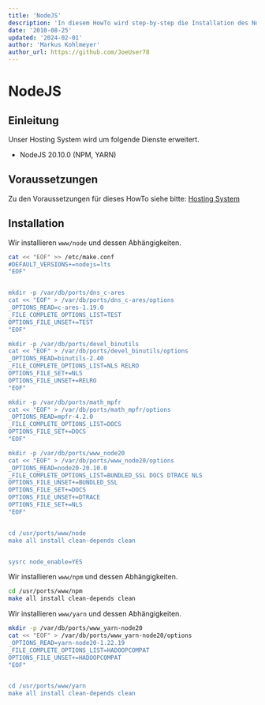 ```yaml
---
title: 'NodeJS'
description: 'In diesem HowTo wird step-by-step die Installation des NodeJS Servers für ein Hosting System auf Basis von FreeBSD 64Bit auf einem dedizierten Server beschrieben.'
date: '2010-08-25'
updated: '2024-02-01'
author: 'Markus Kohlmeyer'
author_url: https://github.com/JoeUser78
---
```


# NodeJS

## Einleitung

Unser Hosting System wird um folgende Dienste erweitert.

- NodeJS 20.10.0 (NPM, YARN)

## Voraussetzungen

Zu den Voraussetzungen für dieses HowTo siehe bitte: [Hosting System](/howtos/freebsd/hosting_system/)

## Installation

Wir installieren `www/node` und dessen Abhängigkeiten.

``` bash
cat << "EOF" >> /etc/make.conf
#DEFAULT_VERSIONS+=nodejs=lts
"EOF"


mkdir -p /var/db/ports/dns_c-ares
cat << "EOF" > /var/db/ports/dns_c-ares/options
_OPTIONS_READ=c-ares-1.19.0
_FILE_COMPLETE_OPTIONS_LIST=TEST
OPTIONS_FILE_UNSET+=TEST
"EOF"

mkdir -p /var/db/ports/devel_binutils
cat << "EOF" > /var/db/ports/devel_binutils/options
_OPTIONS_READ=binutils-2.40
_FILE_COMPLETE_OPTIONS_LIST=NLS RELRO
OPTIONS_FILE_SET+=NLS
OPTIONS_FILE_UNSET+=RELRO
"EOF"

mkdir -p /var/db/ports/math_mpfr
cat << "EOF" > /var/db/ports/math_mpfr/options
_OPTIONS_READ=mpfr-4.2.0
_FILE_COMPLETE_OPTIONS_LIST=DOCS
OPTIONS_FILE_SET+=DOCS
"EOF"

mkdir -p /var/db/ports/www_node20
cat << "EOF" > /var/db/ports/www_node20/options
_OPTIONS_READ=node20-20.10.0
_FILE_COMPLETE_OPTIONS_LIST=BUNDLED_SSL DOCS DTRACE NLS
OPTIONS_FILE_UNSET+=BUNDLED_SSL
OPTIONS_FILE_SET+=DOCS
OPTIONS_FILE_UNSET+=DTRACE
OPTIONS_FILE_SET+=NLS
"EOF"


cd /usr/ports/www/node
make all install clean-depends clean


sysrc node_enable=YES
```

Wir installieren `www/npm` und dessen Abhängigkeiten.

``` bash
cd /usr/ports/www/npm
make all install clean-depends clean
```

Wir installieren `www/yarn` und dessen Abhängigkeiten.

``` bash
mkdir -p /var/db/ports/www_yarn-node20
cat << "EOF" > /var/db/ports/www_yarn-node20/options
_OPTIONS_READ=yarn-node20-1.22.19
_FILE_COMPLETE_OPTIONS_LIST=HADOOPCOMPAT
OPTIONS_FILE_UNSET+=HADOOPCOMPAT
"EOF"


cd /usr/ports/www/yarn
make all install clean-depends clean
```
